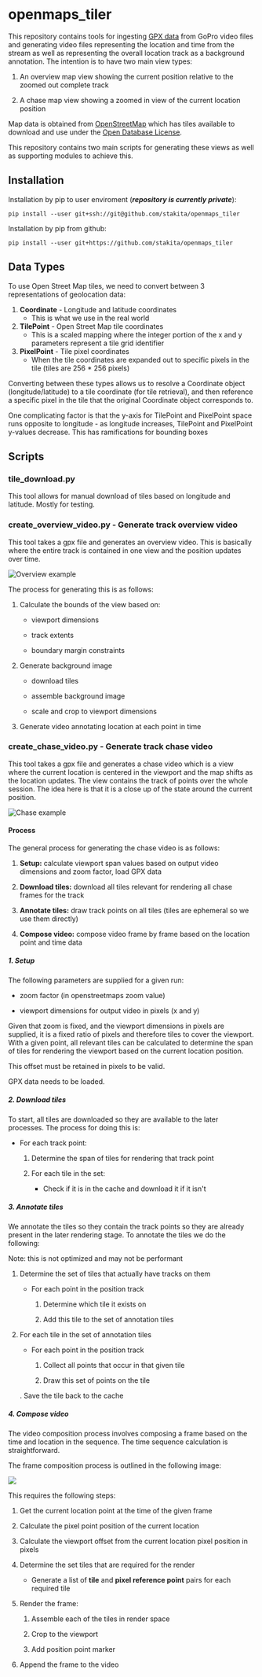 # openmaps_tiler

This repository contains tools for ingesting [GPX data](https://en.wikipedia.org/wiki/GPS_Exchange_Format) from GoPro video files and generating video files representing the location and time from the stream as well as representing the overall location track as a background annotation. The intention is to have two main view types:

1. An overview map view showing the current position relative to the zoomed out complete track

2. A chase map view showing a zoomed in view of the current location position

Map data is obtained from [OpenStreetMap](https://en.wikipedia.org/wiki/OpenStreetMap) which has tiles available to download and use under the [Open Database License](https://en.wikipedia.org/wiki/Open_Database_License).

This repository contains two main scripts for generating these views as well as supporting modules to achieve this.

## Installation

Installation by pip to user enviroment (***repository is currently private***):

```
pip install --user git+ssh://git@github.com/stakita/openmaps_tiler
```

Installation by pip from github:

```
pip install --user git+https://github.com/stakita/openmaps_tiler
```

## Data Types

To use Open Street Map tiles, we need to convert between 3 representations of geolocation data:

1. **Coordinate** - Longitude and latitude coordinates
   * This is what we use in the real world
2. **TilePoint** - Open Street Map tile coordinates
   * This is a scaled mapping where the integer portion of the x and y parameters represent a tile grid identifier
3. **PixelPoint** - Tile pixel coordinates
   * When the tile coordinates are expanded out to specific pixels in the tile (tiles are 256 * 256 pixels)

Converting between these types allows us to resolve a Coordinate object (longitude/latitude) to a tile coordinate (for tile retrieval), and then reference a specific  pixel in the tile that the original Coordinate object corresponds to.

One complicating factor is that the y-axis for TilePoint and PixelPoint space runs opposite to longitude - as longitude increases, TilePoint and PixelPoint y-values decrease. This has ramifications for bounding boxes

## Scripts

### tile_download.py

This tool allows for manual download of tiles based on longitude and latitude. Mostly for testing.

### create_overview_video.py - Generate track overview video

This tool takes a gpx file and generates an overview video. This is basically where the entire track is contained in one view and the position updates over time.

![Overview example](./doc/overview_example.png)

The process for generating this is as follows:

1. Calculate the bounds of the view based on:
   
   * viewport dimensions
   
   * track extents
   
   * boundary margin constraints

2. Generate background image
   
   * download tiles
   
   * assemble background image
   
   * scale and crop to viewport dimensions

3. Generate video annotating location at each point in time

### create_chase_video.py - Generate track chase video

This tool takes a gpx file and generates a chase video which is a view where the current location is centered in the viewport and the map shifts as the location updates. The view contains the track of points over the whole session. The idea here is that it is a close up of the state around the current position.

![Chase example](./doc/chase_example.png)

#### Process

The general process for generating the chase video is as follows:

1. **Setup:** calculate viewport span values based on output video dimensions and zoom factor, load GPX data

2. **Download tiles:** download all tiles relevant for rendering all chase frames for the track

3. **Annotate tiles:** draw track points on all tiles (tiles are ephemeral so we use them directly)

4. **Compose video:** compose video frame by frame based on the location point and time data

##### 1. Setup

The following parameters are supplied for a given run:

* zoom factor (in openstreetmaps zoom value)

* viewport dimensions for output video in pixels (x and y)

Given that zoom is fixed, and the viewport dimensions in pixels are supplied, it is a fixed ratio of pixels and therefore tiles to cover the viewport. With a given point, all relevant tiles can be calculated to determine the span of tiles for rendering the viewport based on the current location position.

This offset must be retained in pixels to be valid.

GPX data needs to be loaded.

##### 2. Download tiles

To start, all tiles are downloaded so they are available to the later processes. The process for doing this is:

* For each track point:
  
  1. Determine the span of tiles for rendering that track point
  
  2. For each tile in the set:
     
     * Check if it is in the cache and download it if it isn't

##### 3. Annotate tiles

We annotate the tiles so they contain the track points so they are already present in the later rendering stage. To annotate the tiles we do the following:

Note: this is not optimized and may not be performant

1. Determine the set of tiles that actually have tracks on them
   
   * For each point in the position track
     
     1. Determine which tile it exists on
     
     2. Add this tile to the set of annotation tiles

2. For each tile in the set of annotation tiles
   
   * For each point in the position track
     
     1. Collect all points that occur in that given tile
     
     2. Draw this set of points on the tile
   
   . Save the tile back to the cache

##### 4. Compose video

The video composition process involves composing a frame based on the time and location in the sequence. The time sequence calculation is straightforward.

The frame composition process is outlined in the following image:

![](./doc/frame_compsition.png)

This requires the following steps:

1. Get the current location point at the time of the given frame

2. Calculate the pixel point position of the current location

3. Calculate the viewport offset from the current location pixel position in pixels

4. Determine the set tiles that are required for the render
   
   * Generate a list of **tile** and **pixel reference point** pairs for each required tile

5. Render the frame:
   
   1. Assemble each of the tiles in render space
   
   2. Crop to the viewport
   
   3. Add position point marker

6. Append the frame to the video